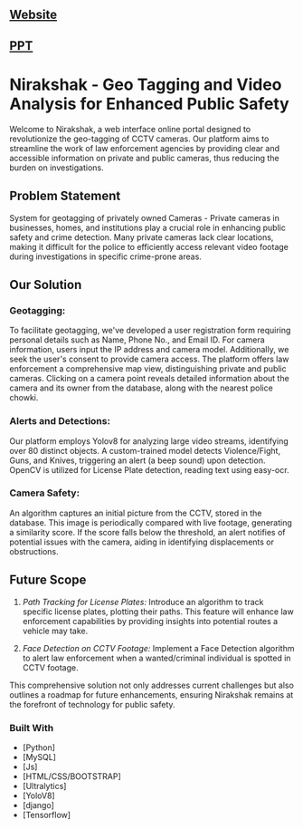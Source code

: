 ## <a href="https://saurabhpandey9752.github.io/Map/">Website</a>

## <a href="https://docs.google.com/presentation/d/1UrfSo1wqC9OkJApcg68CbzZey93MaP20/edit?usp=sharing&ouid=116176697618552690133&rtpof=true&sd=true">PPT</a>
# Nirakshak - Geo Tagging and Video Analysis for Enhanced Public Safety

Welcome to Nirakshak, a web interface online portal designed to revolutionize the geo-tagging of CCTV cameras. Our platform aims to streamline the work of law enforcement agencies by providing clear and accessible information on private and public cameras, thus reducing the burden on investigations.

## Problem Statement

System for geotagging of privately owned Cameras - Private cameras in businesses, homes, and institutions play a crucial role in enhancing public safety and crime detection. Many private cameras lack clear locations, making it difficult for the police to efficiently access relevant video footage during investigations in specific crime-prone areas.

## Our Solution

### Geotagging:

To facilitate geotagging, we've developed a user registration form requiring personal details such as Name, Phone No., and Email ID. For camera information, users input the IP address and camera model. Additionally, we seek the user's consent to provide camera access. The platform offers law enforcement a comprehensive map view, distinguishing private and public cameras. Clicking on a camera point reveals detailed information about the camera and its owner from the database, along with the nearest police chowki.

### Alerts and Detections:

Our platform employs Yolov8 for analyzing large video streams, identifying over 80 distinct objects. A custom-trained model detects Violence/Fight, Guns, and Knives, triggering an alert (a beep sound) upon detection. OpenCV is utilized for License Plate detection, reading text using easy-ocr.

### Camera Safety:

An algorithm captures an initial picture from the CCTV, stored in the database. This image is periodically compared with live footage, generating a similarity score. If the score falls below the threshold, an alert notifies of potential issues with the camera, aiding in identifying displacements or obstructions.

## Future Scope

1. *Path Tracking for License Plates:*
   Introduce an algorithm to track specific license plates, plotting their paths. This feature will enhance law enforcement capabilities by providing insights into potential routes a vehicle may take.

2. *Face Detection on CCTV Footage:*
   Implement a Face Detection algorithm to alert law enforcement when a wanted/criminal individual is spotted in CCTV footage.

This comprehensive solution not only addresses current challenges but also outlines a roadmap for future enhancements, ensuring Nirakshak remains at the forefront of technology for public safety.


### Built With

- [Python]
- [MySQL]
- [Js]
- [HTML/CSS/BOOTSTRAP]
- [Ultralytics]
- [YoloV8]
- [django]
- [Tensorflow]

